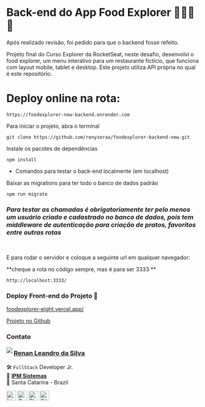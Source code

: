 # Back-end do App Food Explorer 🥞🥓🥜😋

Após realizado revisão, foi pedido para que o backend fosse refeito.

Projeto final do Curso Explorer da RocketSeat, neste desafio, desenvolvi o food explorer, um menu interativo para um restaurante fictício, que funciona com layout mobile, tablet e desktop. Este projeto utiliza API própria no qual é este repositório.

# Deploy online na rota:

```
https://foodexplorer-new-backend.onrender.com
```

Para iniciar o projeto, abra o terminal

```
git clone https://github.com/renyzeraa/foodexplorer-backend-new.git
```

Instale os pacotes de dependências

```
npm install
```

- Comandos para testar o back-end localmente (em localhost)

Baixar as migrations para ter todo o banco de dados padrão

```
npm run migrate
```

### _Para testar as chamadas é obrigatoriamente ter pelo menos um usuário criado e cadastrado no banco de dados, pois tem middleware de autenticação para criação de pratos, favoritos entre outras rotas_

</br>

E para rodar o servidor e coloque a seguinte url em qualquer navegador:

**cheque a rota no código sempre, mas é para ser 3333 **

```
http://localhost:3333/
```

### Deploy Front-end do Projeto 🚀

<a href='https://foodexplorer-eight.vercel.app/' target='_blank'>foodexplorer-eight.vercel.app/</a>

<a href='https://github.com/renyzeraa/foodexplorer-frontend' target='_blank'>Projeto no Github</a>

### Contato

<img align="left" src="https://www.github.com/renyzeraa.png?size=150">

### [**Renan Leandro da Silva**](https://github.com/renyzeraa)

🛠 `FullStack` Developer Jr. <br>
💼 [**IPM Sistemas**](https://www.ipm.com/) <br>
📍 Santa Catarina - Brazil

<a href="https://www.linkedin.com/in/renyzeraa" target="_blank"><img src="https://img.shields.io/badge/LinkedIn-0077B5?style=flat&logo=linkedin&logoColor=white" alt="LinkedIn Badge" height="25"></a>&nbsp;<a href="mailto:renansilvaytb@gmail.com" target="_blank"><img src="https://img.shields.io/badge/Gmail-D14836?style=flat&logo=gmail&logoColor=white" alt="Gmail Badge" height="25"></a>&nbsp;<a href="#"><img src="https://img.shields.io/badge/Discord-%237289DA.svg?logo=discord&logoColor=white" title="renan_s#7826" alt="Discord Badge" height="25"></a>&nbsp;<a href="https://www.github.com/renyzeraa" target="_blank"><img src="https://img.shields.io/badge/GitHub-100000?style=flat&logo=github&logoColor=white" alt="GitHub Badge" height="25"></a>&nbsp;

<br clear="left"/>
